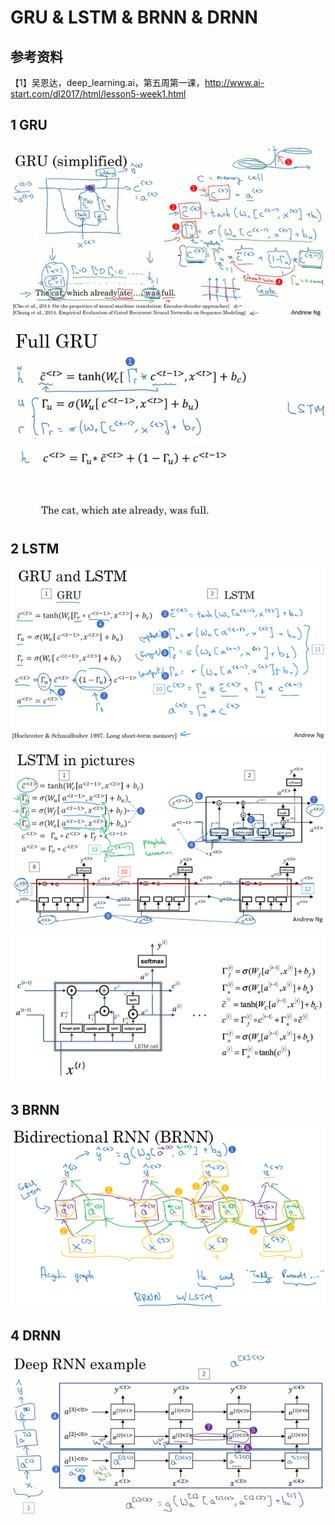# GRU &  LSTM & BRNN & DRNN

## 参考资料

【1】吴恩达，deep_learning.ai，第五周第一课，http://www.ai-start.com/dl2017/html/lesson5-week1.html



## 1 GRU

![3.2_GRU(simplified)](./pic/3.2/3.2_GRU(simplified).png)

![3.2_Full_GRU](./pic/3.2/3.2_Full_GRU.png)



## 2 LSTM

![3.2_GRU_LSTM](./pic/3.2/3.2_GRU_LSTM.png)

![3.2_LSTM](./pic/3.2/3.2_LSTM.png)

![3.2_LSTM_0](./pic/3.2/3.2_LSTM_0.png)



## 3 BRNN

![3.2_BRNN](./pic/3.2/3.2_BRNN.png)



## 4 DRNN

![3.2_DRNN](./pic/3.2/3.2_DRNN.png)

